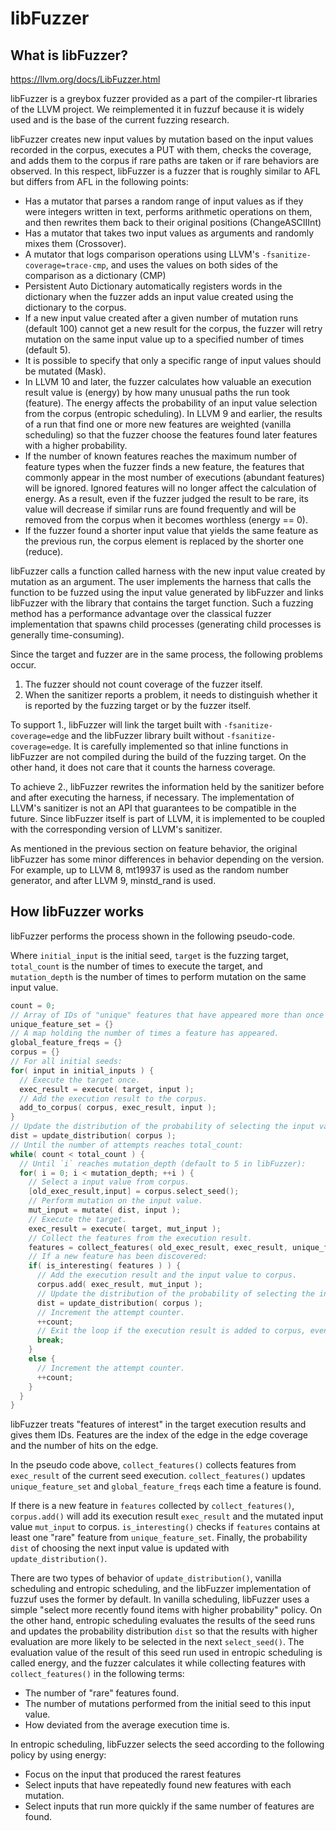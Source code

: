# libFuzzer

## What is libFuzzer?

https://llvm.org/docs/LibFuzzer.html

libFuzzer is a greybox fuzzer provided as a part of the compiler-rt libraries of the LLVM project. We reimplemented it in fuzzuf because it is widely used and is the base of the current fuzzing research.

libFuzzer creates new input values by mutation based on the input values recorded in the corpus, executes a PUT with them, checks the coverage, and adds them to the corpus if rare paths are taken or if rare behaviors are observed. In this respect, libFuzzer is a fuzzer that is roughly similar to AFL but differs from AFL in the following points:

* Has a mutator that parses a random range of input values as if they were integers written in text, performs arithmetic operations on them, and then rewrites them back to their original positions (ChangeASCIIInt)
* Has a mutator that takes two input values as arguments and randomly mixes them (Crossover).
* A mutator that logs comparison operations using LLVM's `-fsanitize-coverage=trace-cmp`, and uses the values on both sides of the comparison as a dictionary (CMP)
* Persistent Auto Dictionary automatically registers words in the dictionary when the fuzzer adds an input value created using the dictionary to the corpus.
* If a new input value created after a given number of mutation runs (default 100) cannot get a new result for the corpus, the fuzzer will retry mutation on the same input value up to a specified number of times (default 5).
* It is possible to specify that only a specific range of input values should be mutated (Mask).
* In LLVM 10 and later, the fuzzer calculates how valuable an execution result value is (energy) by how many unusual paths the run took (feature). The energy affects the probability of an input value selection from the corpus (entropic scheduling). In LLVM 9 and earlier, the results of a run that find one or more new features are weighted (vanilla scheduling) so that the fuzzer choose the features found later features with a higher probability.
* If the number of known features reaches the maximum number of feature types when the fuzzer finds a new feature, the features that commonly appear in the most number of executions (abundant features) will be ignored. Ignored features will no longer affect the calculation of energy. As a result, even if the fuzzer judged the result to be rare, its value will decrease if similar runs are found frequently and will be removed from the corpus when it becomes worthless (energy == 0).
* If the fuzzer found a shorter input value that yields the same feature as the previous run, the corpus element is replaced by the shorter one (reduce).

libFuzzer calls a function called harness with the new input value created by mutation as an argument. The user implements the harness that calls the function to be fuzzed using the input value generated by libFuzzer and links libFuzzer with the library that contains the target function. Such a fuzzing method has a performance advantage over the classical fuzzer implementation that spawns child processes (generating child processes is generally time-consuming).

Since the target and fuzzer are in the same process, the following problems occur.

1. The fuzzer should not count coverage of the fuzzer itself.
2. When the sanitizer reports a problem, it needs to distinguish whether it is reported by the fuzzing target or by the fuzzer itself.

To support 1., libFuzzer will link the target built with `-fsanitize-coverage=edge` and the libFuzzer library built without `-fsanitize-coverage=edge`. It is carefully implemented so that inline functions in libFuzzer are not compiled during the build of the fuzzing target. On the other hand, it does not care that it counts the harness coverage.

To achieve 2., libFuzzer rewrites the information held by the sanitizer before and after executing the harness, if necessary.
The implementation of LLVM's sanitizer is not an API that guarantees to be compatible in the future. Since libFuzzer itself is part of LLVM, it is implemented to be coupled with the corresponding version of LLVM's sanitizer.

As mentioned in the previous section on feature behavior, the original libFuzzer has some minor differences in behavior depending on the version. For example, up to LLVM 8, mt19937 is used as the random number generator, and after LLVM 9, minstd_rand is used.

## How libFuzzer works

libFuzzer performs the process shown in the following pseudo-code.

Where `initial_input` is the initial seed, `target` is the fuzzing target, `total_count` is the number of times to execute the target, and `mutation_depth` is the number of times to perform mutation on the same input value.

```cpp
count = 0;
// Array of IDs of "unique" features that have appeared more than once but less frequently.
unique_feature_set = {}
// A map holding the number of times a feature has appeared.
global_feature_freqs = {}
corpus = {}
// For all initial seeds:
for( input in initial_inputs ) {
  // Execute the target once.
  exec_result = execute( target, input );
  // Add the execution result to the corpus.
  add_to_corpus( corpus, exec_result, input );
}
// Update the distribution of the probability of selecting the input value.
dist = update_distribution( corpus );
// Until the number of attempts reaches total_count:
while( count < total_count ) {
  // Until `i` reaches mutation_depth (default to 5 in libFuzzer):
  for( i = 0; i < mutation_depth; ++i ) {
    // Select a input value from corpus.
    [old_exec_result,input] = corpus.select_seed();
    // Perform mutation on the input value.
    mut_input = mutate( dist, input );
    // Execute the target.
    exec_result = execute( target, mut_input );
    // Collect the features from the execution result.
    features = collect_features( old_exec_result, exec_result, unique_feature_set, global_feature_freqs );
    // If a new feature has been discovered:
    if( is_interesting( features ) ) {
      // Add the execution result and the input value to corpus.
      corpus.add( exec_result, mut_input );
      // Update the distribution of the probability of selecting the input value.
      dist = update_distribution( corpus );
      // Increment the attempt counter.
      ++count;
      // Exit the loop if the execution result is added to corpus, even if `i` does not reach mutation_depth.
      break;
    }
    else {
      // Increment the attempt counter.
      ++count;
    }
  }
}
```

libFuzzer treats "features of interest" in the target execution results and gives them IDs.
Features are the index of the edge in the edge coverage and the number of hits on the edge.

In the pseudo code above, `collect_features()` collects features from `exec_result` of the current seed execution. `collect_features()` updates `unique_feature_set` and `global_feature_freqs` each time a feature is found.

If there is a new feature in `features` collected by `collect_features()`, `corpus.add()` will add its execution result `exec_result` and the mutated input value `mut_input` to corpus. `is_interesting()` checks if `features` contains at least one "rare" feature from `unique_feature_set`. Finally, the probability `dist` of choosing the next input value is updated with `update_distribution()`.

There are two types of behavior of `update_distribution()`, vanilla scheduling and entropic scheduling, and the libFuzzer implementation of fuzzuf uses the former by default. In vanilla scheduling, libFuzzer uses a simple "select more recently found items with higher probability" policy. On the other hand, entropic scheduling evaluates the results of the seed runs and updates the probability distribution `dist` so that the results with higher evaluation are more likely to be selected in the next `select_seed()`. The evaluation value of the result of this seed run used in entropic scheduling is called energy, and the fuzzer calculates it while collecting features with `collect_features()` in the following terms:

* The number of "rare" features found.
* The number of mutations performed from the initial seed to this input value.
* How deviated from the average execution time is.

In entropic scheduling, libFuzzer selects the seed according to the following policy by using energy:

* Focus on the input that produced the rarest features
* Select inputs that have repeatedly found new features with each mutation.
* Select inputs that run more quickly if the same number of features are found.
